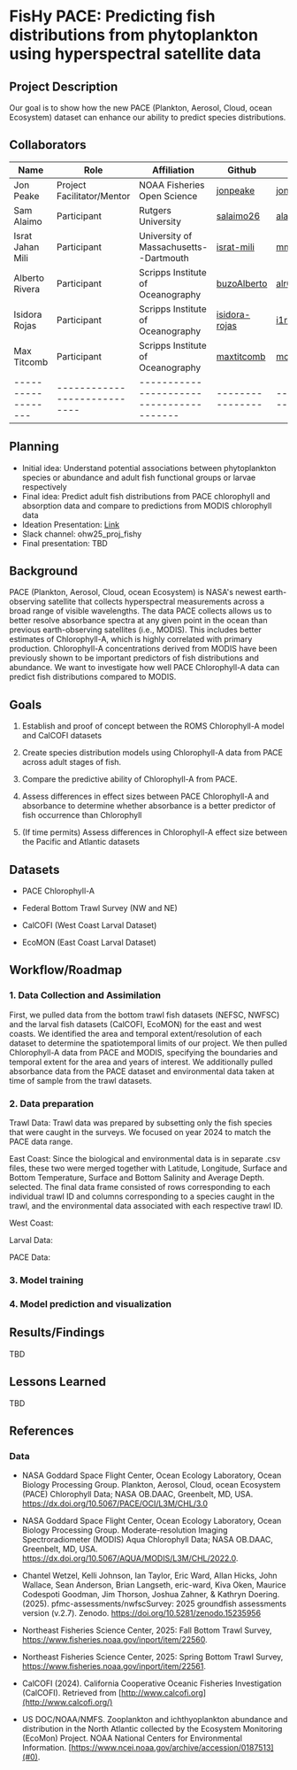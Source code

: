 # FisHy PACE: Predicting fish distributions from phytoplankton using hyperspectral satellite data

## Project Description

Our goal is to show how the new PACE (Plankton, Aerosol, Cloud, ocean Ecosystem) dataset can enhance our ability to predict species distributions.

## Collaborators

| Name             | Role                       | Affiliation                            |  Github        |  Email                     |
|------------------|----------------------------|----------------------------------------|--------------- |----------------------------|
| Jon Peake        | Project Facilitator/Mentor |NOAA Fisheries Open Science             |[jonpeake]([url](https://github.com/jonpeake))        |jonathan.peake@noaa.gov     |
| Sam Alaimo       | Participant                |Rutgers University                      |[salaimo26 ]([url](https://github.com/salaimo26))      |alaimo@marine.rutgers.edu   |
| Israt Jahan Mili | Participant                |University of Massachusetts--Dartmouth  |[israt-mili]([url](https://github.com/israt-mili))      |mmili@umassd.edu            |
| Alberto Rivera   | Participant                |Scripps Institute of Oceanography       |[buzoAlberto]([url](https://github.com/buzoAlberto))     |alr052@ucsd.edu             | 
| Isidora Rojas    | Participant                |Scripps Institute of Oceanography       |[isidora-rojas ]([url](https://github.com/isidora-rojas))  |i1rojas@ucsd.edu            |  
| Max Titcomb      | Participant                |Scripps Institute of Oceanography       |[maxtitcomb]([url](https://github.com/maxtitcomb))      |mctitcomb@ucsd.edu          |
|------------------|----------------------------|----------------------------------------|----------------|----------------------------|

## Planning

-   Initial idea: Understand potential associations between phytoplankton species or abundance and adult fish functional groups or larvae respectively
-   Final idea: Predict adult fish distributions from PACE chlorophyll and absorption data and compare to predictions from MODIS chlorophyll data
-   Ideation Presentation: [Link](https://docs.google.com/presentation/d/1oRBbjYOHBqAwBdsVWctXN-ScwihK1mItiyZXgEEFPC4/edit?usp=sharing)
-   Slack channel: ohw25_proj_fishy
-   Final presentation: TBD

## Background

PACE (Plankton, Aerosol, Cloud, ocean Ecosystem) is NASA's newest earth-observing satellite that collects hyperspectral measurements across a broad range of visible wavelengths. The data PACE collects allows us to better resolve absorbance spectra at any given point in the ocean than previous earth-observing satellites (i.e., MODIS). This includes better estimates of Chlorophyll-A, which is highly correlated with primary production. Chlorophyll-A concentrations derived from MODIS have been previously shown to be important predictors of fish distributions and abundance. We want to investigate how well PACE Chlorophyll-A data can predict fish distributions compared to MODIS.

## Goals

1.  Establish and proof of concept between the ROMS Chlorophyll-A model and CalCOFI datasets

2.  Create species distribution models using Chlorophyll-A data from PACE across adult stages of fish.

3.  Compare the predictive ability of Chlorophyll-A from PACE.

4.  Assess differences in effect sizes between PACE Chlorophyll-A and absorbance to determine whether absorbance is a better predictor of fish occurrence than Chlorophyll

5.  (If time permits) Assess differences in Chlorophyll-A effect size between the Pacific and Atlantic datasets

## Datasets

-   PACE Chlorophyll-A

-   Federal Bottom Trawl Survey (NW and NE)

-   CalCOFI (West Coast Larval Dataset)

-   EcoMON (East Coast Larval Dataset)

## Workflow/Roadmap

### 1.  Data Collection and Assimilation 

First, we pulled data from the bottom trawl fish datasets (NEFSC, NWFSC) and the larval fish datasets (CalCOFI, EcoMON) for the east and west coasts. We identified the area and temporal extent/resolution of each dataset to determine the spatiotemporal limits of our project. We then pulled Chlorophyll-A data from PACE and MODIS, specifying the boundaries and temporal extent for the area and years of interest. We additionally pulled absorbance data from the PACE dataset and environmental data taken at time of sample from the trawl datasets.

### 2. Data preparation

Trawl Data: Trawl data was prepared by subsetting only the fish species that were caught in the surveys. We focused on year 2024 to match the PACE data range. 
  
  East Coast: Since the biological and environmental data is in separate .csv files, these two were merged together with Latitude, Longitude, Surface and Bottom Temperature, Surface and Bottom Salinity and Average Depth.
  selected. The final data frame consisted of rows corresponding to each individual trawl ID and columns corresponding to a species caught in the trawl, and the environmental data associated with each respective trawl ID.

  West Coast: 
  
Larval Data: 

PACE Data: 

### 3. Model training

### 4. Model prediction and visualization

## Results/Findings

TBD

## Lessons Learned

TBD

## References

### Data

-   NASA Goddard Space Flight Center, Ocean Ecology Laboratory, Ocean Biology Processing Group. Plankton, Aerosol, Cloud, ocean Ecosystem (PACE) Chlorophyll Data; NASA OB.DAAC, Greenbelt, MD, USA. <https://dx.doi.org/10.5067/PACE/OCI/L3M/CHL/3.0>

-   NASA Goddard Space Flight Center, Ocean Ecology Laboratory, Ocean Biology Processing Group. Moderate-resolution Imaging Spectroradiometer (MODIS) Aqua Chlorophyll Data; NASA OB.DAAC, Greenbelt, MD, USA. <https://dx.doi.org/10.5067/AQUA/MODIS/L3M/CHL/2022.0>.

-   Chantel Wetzel, Kelli Johnson, Ian Taylor, Eric Ward, Allan Hicks, John Wallace, Sean Anderson, Brian Langseth, eric-ward, Kiva Oken, Maurice Codespoti Goodman, Jim Thorson, Joshua Zahner, & Kathryn Doering. (2025). pfmc-assessments/nwfscSurvey: 2025 groundfish assessments version (v.2.7). Zenodo. https://doi.org/10.5281/zenodo.15235956

-  Northeast Fisheries Science Center, 2025: Fall Bottom Trawl Survey, https://www.fisheries.noaa.gov/inport/item/22560.

-  Northeast Fisheries Science Center, 2025: Spring Bottom Trawl Survey, https://www.fisheries.noaa.gov/inport/item/22561.

-   CalCOFI (2024). California Cooperative Oceanic Fisheries Investigation (CalCOFI). Retrieved from [http://www.calcofi.org](http://www.calcofi.org/)

-   US DOC/NOAA/NMFS. Zooplankton and ichthyoplankton abundance and distribution in the North Atlantic collected by the Ecosystem Monitoring (EcoMon) Project. NOAA National Centers for Environmental Information. [https://www.ncei.noaa.gov/archive/accession/0187513](#0).
